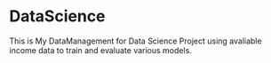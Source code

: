 # DataScience
This is My DataManagement for Data Science Project using avaliable income data to train and evaluate various models.
